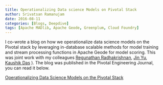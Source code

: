 ```yaml
---
title: Operationalizing Data science Models on Pivotal Stack
author: Srivatsan Ramanujam
date: 2016-08-11
categories: [Blogs, Deepdive]
tags: [Apache MADlib, Apache Geode, Greenplum, Cloud Foundry]
---
```


I co-wrote a blog on how we operationalize data science models on the Pivotal stack by leveraging in-database scalable methods for model training and stream processing functions in Apache Geode for model scoring. This was joint work with my colleagues [Regunathan Radhakrishnan](https://www.linkedin.com/in/regu-radhakrishnan-4b76bb1), [Jin Yu](https://au.linkedin.com/in/jin-yu-24412838), [Kaushik Das](https://www.linkedin.com/in/kadas) ). The blog was published in the Pivotal Engineering Journal, you can read it below.

[Operationalizing Data Science Models on the Pivotal Stack](http://engineering.pivotal.io/post/operationalizing-datascience-models-on-pivotal-stack/)

